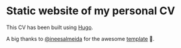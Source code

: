 # Static website of my personal CV
This CV has been built using [Hugo](https://gohugo.io/).

A big thanks to [@ineesalmeida](https://github.com/ineesalmeida) for the awesome [template](https://github.com/ineesalmeida/almeida-cv) 👏.
